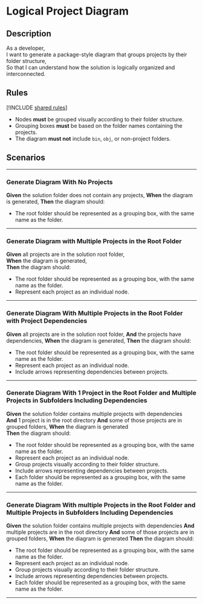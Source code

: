 # Logical Project Diagram

## Description

As a developer,  
I want to generate a package-style diagram that groups projects by their folder structure,  
So that I can understand how the solution is logically organized and interconnected.

## Rules

[!INCLUDE [shared rules](shared-rules.md)]
- Nodes **must** be grouped visually according to their folder structure.
- Grouping boxes **must** be based on the folder names containing the projects.
- The diagram **must not** include `bin`, `obj`, or non-project folders.

## Scenarios

---

### Generate Diagram With No Projects

**Given** the solution folder does not contain any projects,
**When** the diagram is generated,
**Then** the diagram should:

- The root folder should be represented as a grouping box, with the same name as the folder.

---

### Generate Diagram with Multiple Projects in the Root Folder

**Given** all projects are in the solution root folder,  
**When** the diagram is generated,  
**Then** the diagram should:

- The root folder should be represented as a grouping box, with the same name as the folder.
- Represent each project as an individual node.

---

### Generate Diagram With Multiple Projects in the Root Folder with Project Dependencies

**Given** all projects are in the solution root folder,
**And** the projects have dependencies,
**When** the diagram is generated,
**Then** the diagram should:

- The root folder should be represented as a grouping box, with the same name as the folder.
- Represent each project as an individual node.
- Include arrows representing dependencies between projects.

---

### Generate Diagram With 1 Project in the Root Folder and Multiple Projects in Subfolders Including Dependencies

**Given** the solution folder contains multiple projects with dependencies  
**And** 1 project is in the root directory
**And** some of those projects are in grouped folders,
**When** the diagram is generated  
**Then** the diagram should:

- The root folder should be represented as a grouping box, with the same name as the folder.
- Represent each project as an individual node.
- Group projects visually according to their folder structure.
- Include arrows representing dependencies between projects.
- Each folder should be represented as a grouping box, with the same name as the folder.

---

### Generate Diagram With multiple Projects in the Root Folder and Multiple Projects in Subfolders Including Dependencies

**Given** the solution folder contains multiple projects with dependencies
**And** multiple projects are in the root directory
**And** some of those projects are in grouped folders,
**When** the diagram is generated
**Then** the diagram should:


- The root folder should be represented as a grouping box, with the same name as the folder.
- Represent each project as an individual node.
- Group projects visually according to their folder structure.
- Include arrows representing dependencies between projects.
- Each folder should be represented as a grouping box, with the same name as the folder.

---

